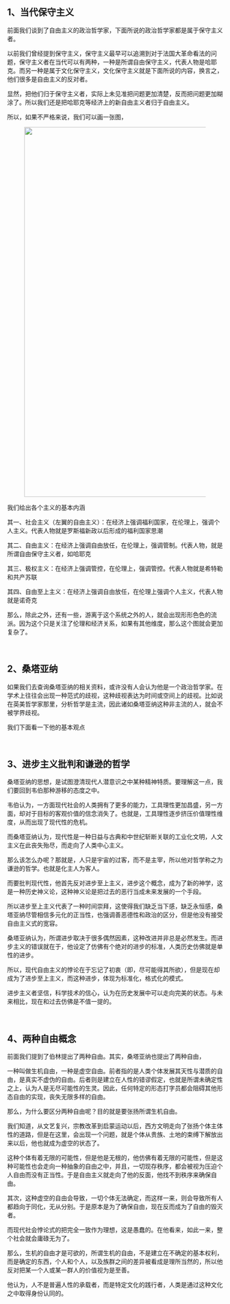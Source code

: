 <h2>1、当代保守主义</h2><p data-pid="h7K_M3LK">前面我们谈到了自由主义的政治哲学家，下面所说的政治哲学家都是属于保守主义者。</p><p data-pid="EHDHwgQ0">以前我们曾经提到保守主义，保守主义最早可以追溯到对于法国大革命看法的问题，保守主义者在当代可以有两种，一种是所谓自由保守主义，代表人物是哈耶克。而另一种是属于文化保守主义，文化保守主义就是下面所说的内容，换言之，他们很多是自由主义的反对者。</p><p data-pid="eaV3R2Nt">显然，把他们归于保守主义者，实际上未见准把问题更加清楚，反而把问题更加糊涂了。所以我们还是把哈耶克等经济上的新自由主义者归于自由主义。</p><p data-pid="wjZIvhAk">所以，如果不严格来说，我们可以画一张图，</p><figure data-size="normal"><img src="https://picx.zhimg.com/v2-b8f1877186569d4c160c9e8a67ed4bc4_720w.jpg?source=d16d100b" data-caption="" data-size="normal" data-rawwidth="862" data-rawheight="544" class="origin_image zh-lightbox-thumb" width="862" data-original="https://pic1.zhimg.com/v2-b8f1877186569d4c160c9e8a67ed4bc4_720w.jpg?source=d16d100b"></figure><p data-pid="i1NPTlnj">我们给出各个主义的基本内涵</p><p data-pid="lrNdA9pi">其一、社会主义（左翼的自由主义）：在经济上强调福利国家，在伦理上，强调个人主义。代表人物就是罗斯福新政以后形成的福利国家思潮</p><p data-pid="mjkCSObK">其二、自由主义：在经济上强调自由放任，在伦理上，强调管制。代表人物，就是所谓自由保守主义者，如哈耶克</p><p data-pid="IOWk5dvf">其三、极权主义：在经济上强调管控，在伦理上，强调管控。代表人物就是希特勒和共产苏联</p><p data-pid="x9rQxLNc">其四、自由至上主义：在经济上强调自由放任，在伦理上强调个人主义，代表人物就是诺奇克</p><p data-pid="1p3pDCUq">那么，除此之外，还有一些，游离于这个系统之外的人，就会出现形形色色的流派。因为这个只是关注了伦理和经济关系，如果有其他维度，那么这个图就会更加复杂了。</p><p><br></p><h2>2、桑塔亚纳</h2><p data-pid="mVzNYc2K">如果我们去查询桑塔亚纳的相关资料，或许没有人会认为他是一个政治哲学家。在学术上往往会出现一种范式的歧视，这种歧视表达为时间或空间上的歧视。比如说在英美哲学家那里，分析哲学是主流，因此诸如桑塔亚纳这种非主流的人，就会不被学界歧视。</p><p data-pid="1b0qk1jx">我们下面看一下他的基本观点</p><p><br></p><h2>3、进步主义批判和谦逊的哲学</h2><p data-pid="MQHxLwd9">桑塔亚纳的思想，是试图澄清现代人潜意识之中某种精神特质。要理解这一点，我们要回到韦伯那种游移的态度之中。</p><p data-pid="iPMUb33N">韦伯认为，一方面现代社会的人类拥有了更多的能力，工具理性更加昌盛，另一方面，却对于目标的客观价值的信念消失了。也就是，工具理性逐步挤压价值理性维度，从而出现了现代性的危机。</p><p data-pid="SNcK3pKs">而桑塔亚纳认为，现代性是一种日益与古典和中世纪斩断关联的工业化文明，人文主义在此丧失殆尽，而走向了人类中心主义。</p><p data-pid="h9VmOpqC">那么该怎么办呢？那就是，人只是宇宙的过客，而不是主宰，所以他对哲学称之为谦逊的哲学。也就是化主人为客人。</p><p data-pid="214W4Zh2">而要批判现代性，他首先反对进步至上主义，进步这个概念，成为了新的神学，这是一种历史神义论，这种神义论是把过去的恶行当成未来发展的一个手段。</p><p data-pid="5SlaRIuR">所以进步至上主义代表了一种时间崇拜，这使得我们缺乏当下感，缺乏永恒感，桑塔亚纳尽管相信多元化的正当性，也强调善恶德性和政治的区分，但是他没有接受自由主义式的宽容。</p><p data-pid="j_p8lMr5">桑塔亚纳认为，所谓进步取决于很多偶然因素，这种改进并非总是必然发生。而进步主义的错误就在于，他设定了仿佛有个绝对的进步的标准，人类历史仿佛就是单性的进步。</p><p data-pid="klB5Rlmz">所以，现代自由主义的悖论在于忘记了初衷（即，尽可能得其所欲），但是现在却成为了进步至上主义，而这种进步，体现为标准化，格式化的模式。</p><p data-pid="O4BIUxFA">进步主义者坚信，科学技术的信心，认为在历史发展中可以走向完美的状态。与未来相比，现在和过去仿佛是不值一提的。</p><p><br></p><h2>4、两种自由概念</h2><p data-pid="2wra_6yI">前面我们提到了伯林提出了两种自由。其实，桑塔亚纳也提出了两种自由，</p><p data-pid="1iLWjx_-">一种叫做生机自由，一种是虚空自由。前者指的是人类个体发展其天性与潜质的自由，是真实不虚伪的自由。后者则是建立在人性的错谬假定，也就是所谓未确定性之上，认为人是无尽可能性的生灵。因此，任何特定的形态打字员都会阻碍其他形态自由的实现，丧失无限多样的自由。</p><p data-pid="MPjOgQZJ">那么，为什么要区分两种自由呢？目的就是要张扬所谓生机自由。</p><p data-pid="_6-VOC0_">我们知道，从文艺复兴，宗教改革到启蒙运动以后，西方文明走向了张扬个体主体性的道路，但是在这里，会出现一个问题，就是个体从贵族、土地的束缚下解放出来以后，他也就成为虚空的状态了。</p><p data-pid="0J1lMWYE">这种个体有着无限的可能性，但是他是无根的，他仿佛有着无限的可能性，但是这种可能性也会走向一种抽象的自由之中，并且，一切现存秩序，都会被视为压迫个人自由而没有正当性。于是自由主义就走向了他的反面，他找不到秩序来确保自由。</p><p data-pid="253GksIq">其次，这种虚空的自由会导致，一切个体无法确定，而这样一来，则会导致所有人都趋向于同化，无从分别。于是原本是为了确保自由，现在反而成为了自由的毁灭者。</p><p data-pid="QIEYytv1">而现代社会悖论式的把完全一致作为理想，这是愚蠢的。在他看来，如此一来，整个社会就会庸碌无为了。</p><p data-pid="1RcXVoGm">那么，生机的自由才是可欲的，所谓生机的自由，不是建立在不确定的基本权利，而是确定的东西，个人和个人，以及族群之间的差异被看成是理所当然的，所以他反对把某一个人或某一群人的价值视为是至善。</p><p data-pid="cosMyWvV">他认为，人不是普遍人性的承载者，而是特定文化的践行者，人类是通过这种文化之中取得身份认同的。</p>